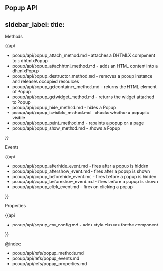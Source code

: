 Popup API
---
sidebar_label: 
title: 
---          
	
<div class='h2'>Methods</div>

{{api

- popup/api/popup_attach_method.md - attaches a DHTMLX component to a dhtmlxPopup
- popup/api/popup_attachhtml_method.md - adds an HTML content into a dhtmlxPopup
- popup/api/popup_destructor_method.md - removes a popup instance and releases occupied resources
- popup/api/popup_getcontainer_method.md - returns the HTML element of Popup
- popup/api/popup_getwidget_method.md - returns the widget attached to Popup
- popup/api/popup_hide_method.md - hides a Popup
- popup/api/popup_isvisible_method.md - checks whether a popup is visible
- popup/api/popup_paint_method.md - repaints a popup on a page
- popup/api/popup_show_method.md - shows a Popup

}}
<div class='h2'>Events</div>

{{api

- popup/api/popup_afterhide_event.md - fires after a popup is hidden
- popup/api/popup_aftershow_event.md - fires after a popup is shown
- popup/api/popup_beforehide_event.md - fires before a popup is hidden
- popup/api/popup_beforeshow_event.md - fires before a popup is shown
- popup/api/popup_click_event.md - fires on clicking a popup

}}
<div class='h2'>Properties</div>

{{api

- popup/api/popup_css_config.md - adds style classes for the component 

}}

@index:
- popup/api/refs/popup_methods.md
- popup/api/refs/popup_events.md
- popup/api/refs/popup_properties.md